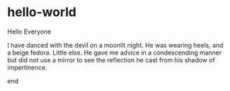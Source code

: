 # hello-world
Hello Everyone

I have danced with the devil on a moonlit night.  He was wearing heels, and a beige fedora. Little else.
He gave me advice in a condescending manner but did not use a mirror to see the reflection he cast from his shadow of impertinence.

end
